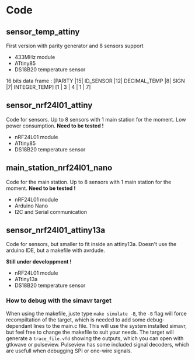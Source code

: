 # Code

## sensor_temp_attiny

First version with parity generator and 8 sensors support

* 433MHz module
* ATtiny85 
* DS18B20 temperature sensor

16 bits data frame : 
[PARITY |15| ID_SENSOR |12| DECIMAL_TEMP |8| SIGN |7| INTEGER_TEMP]
[1 | 3 | 4 | 1 | 7]

## sensor_nrf24l01_attiny

Code for sensors. Up to 8 sensors with 1 main station for the moment. Low power consumption. **Need to be tested !**

* nRF24L01 module
* ATtiny85
* DS18B20 temperature sensor

## main_station_nrf24l01_nano

Code for the main station. Up to 8 sensors with 1 main station for the moment. **Need to be tested !**

* nRF24L01 module
* Arduino Nano
* I2C and Serial communication

## sensor_nrf24l01_attiny13a

Code for sensors, but smaller to fit inside an attiny13a.
Doesn't use the arduino IDE, but a makefile with avrdude.

**Still under developpment !**

* nRF24L01 module
* ATtiny13a
* DS18B20 temperature sensor

### How to debug with the simavr target

When using the makefile, juste type `make simulate -B`, the `-B` flag will force recompiltation of the target, which is needed to add some debug-dependant lines to the main.c file. This will use the system installed simavr, but feel free to change the makefile to suit your needs.
The target will generate a `trace_file.vfd` showing the outputs, which you can open with gtkwave or pulseview. Pulseview has some included signal decoders, which are usefull when debugging SPI or one-wire signals.
